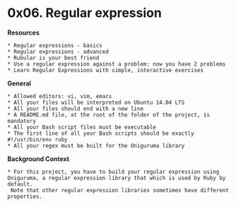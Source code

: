 # **0x06. Regular expression**

**Resources**

    * Regular expressions - basics
    * Regular expressions - advanced
    * Rubular is your best friend
    * Use a regular expression against a problem: now you have 2 problems
    * Learn Regular Expressions with simple, interactive exercises

**General**

    * Allowed editors: vi, vim, emacs
    * All your files will be interpreted on Ubuntu 14.04 LTS
    * All your files should end with a new line
    * A README.md file, at the root of the folder of the project, is mandatory
    * All your Bash script files must be executable
    * The first line of all your Bash scripts should be exactly #!/usr/bin/env ruby
    * All your regex must be built for the Oniguruma library


**Background Context**

    * For this project, you have to build your regular expression using
    Oniguruma, a regular expression library that which is used by Ruby by default.
     Note that other regular expression libraries sometimes have different properties.